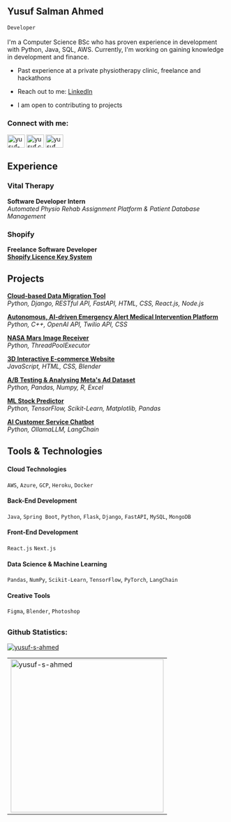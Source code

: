 <h2 align="left">Yusuf Salman Ahmed</h2>

<code>Developer</code>
<br><br>
I'm a Computer Science BSc who has proven experience in development with Python, Java, SQL, AWS. Currently, I'm working on gaining knowledge in development and finance.

- Past experience at a private physiotherapy clinic, freelance and hackathons

- Reach out to me: [LinkedIn](https://www.linkedin.com/in/yusuf-s-ahmed)

- I am open to contributing to projects  
  
<h3 align="left">Connect with me:</h3>
<p align="left">
<a href="https://linkedin.com/in/yusuf-s-ahmed" target="blank"><img align="center" src="https://raw.githubusercontent.com/rahuldkjain/github-profile-readme-generator/master/src/images/icons/Social/linked-in-alt.svg" alt="yusuf-s-ahmed" height="30" width="40" /></a>
<a href="https://instagram.com/yusuf.creates" target="blank"><img align="center" src="https://raw.githubusercontent.com/rahuldkjain/github-profile-readme-generator/master/src/images/icons/Social/instagram.svg" alt="yusuf.creates" height="30" width="40" /></a>
<a href="https://www.youtube.com/channel/UCA27kkKbT5etBPYBd070PhA" target="blank"><img align="center" src="https://raw.githubusercontent.com/rahuldkjain/github-profile-readme-generator/master/src/images/icons/Social/youtube.svg" alt="yusuf creates" height="30" width="40" /></a>
</p>

## Experience  

### Vital Therapy  
**Software Developer Intern**  
*Automated Physio Rehab Assignment Platform & Patient Database Management*


### Shopify  
**Freelance Software Developer**  
[**Shopify Licence Key System**](https://github.com/yusuf-ahmed-5/Shopify-Theme-Security-System/tree/main)  


## Projects  


[**Cloud-based Data Migration Tool**](https://github.com/yusuf-s-ahmed/Cloud-Data-Migration-Tool)  
*Python, Django, RESTful API, FastAPI, HTML, CSS, React.js, Node.js*  

[**Autonomous, AI-driven Emergency Alert Medical Intervention Platform**](https://github.com/yusuf-s-ahmed/HeartGuard)  
*Python, C++, OpenAI API, Twilio API, CSS*

[**NASA Mars Image Receiver**](https://github.com/yusuf-ahmed-5/NASA-Mars-Rover-Image-Receiver)  
*Python, ThreadPoolExecutor*  

[**3D Interactive E-commerce Website**](https://github.com/yusuf-ahmed-5/3D-Ecommerce-Website)  
*JavaScript, HTML, CSS, Blender*  



[**A/B Testing & Analysing Meta's Ad Dataset**](https://github.com/yusuf-ahmed-5/Meta-Dataset-Analysis)  
*Python, Pandas, Numpy, R, Excel*  




[**ML Stock Predictor**](https://github.com/yusuf-ahmed-5/Machine-Learning-Stock-Predictor)  
*Python, TensorFlow, Scikit-Learn, Matplotlib, Pandas*  

[**AI Customer Service Chatbot**](https://github.com/yusuf-ahmed-5/AI-Customer-Service-ChatBot)  
*Python, OllamaLLM, LangChain*  



## Tools & Technologies 


<!-- Cloud Technologies -->
<h4 align="left">Cloud Technologies</h4>
<code>AWS</code>, <code>Azure</code>, <code>GCP</code>, <code>Heroku</code>, <code>Docker</code>

<!-- Back-End Development -->
<h4 align="left">Back-End Development</h4>
<code>Java</code>, <code>Spring Boot</code>, <code>Python</code>, <code>Flask</code>, <code>Django</code>, <code>FastAPI</code>, <code>MySQL</code>, <code>MongoDB</code>

<!-- Front-End Development -->
<h4 align="left">Front-End Development</h4>
<code>React.js</code> <code>Next.js</code>

<!-- Data Science & Machine Learning -->
<h4 align="left">Data Science & Machine Learning</h4>
<code>Pandas</code>, <code>NumPy</code>, <code>Scikit-Learn</code>, <code>TensorFlow</code>, <code>PyTorch</code>, <code>LangChain</code>

<!-- Creative Tools -->
<h4 align="left">Creative Tools</h4>
<code>Figma</code>, <code>Blender</code>, <code>Photoshop</code>


## 


<h3 align="left">Github Statistics:</h3>

<p align="left"> 
  <a href="https://github.com/ryo-ma/github-profile-trophy">
    <img src="https://github-profile-trophy.vercel.app/?username=yusuf-s-ahmed&theme=dark_dimmed&column=2&title=Commits,Repositories" alt="yusuf-s-ahmed" />
  </a> 
</p>



<!-- Most Used Languages and Total Contributions -->
<table>
  <tr>
    <td><img align="center" src="https://github-readme-stats.vercel.app/api/top-langs?username=yusuf-s-ahmed&show_icons=true&locale=en&layout=compact&hide_title=true&theme=dark" alt="yusuf-s-ahmed" width="350" /></td>
  </tr>
</table>
